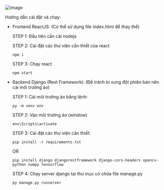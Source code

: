 ![image](https://github.com/ncc02/brain-tumor/assets/53702773/09f0f05c-89a4-4b41-b431-8d1df4143f0e)

Hướng dẫn cài đặt và chạy:


* Frontend ReactJS: (Có thể sử dụng file index.html để thay thế)  


  STEP 1: Đầu tiên cần cài nodejs


  STEP 2: Cài đặt các thư viện cần thiết của react

      npm i

  STEP 3: Chạy react

      npm start

  
* Backend Django (Rest Framework): (Để tránh bị xung đột phiên bản nên cài môi trường ảo)


  STEP 1: Cài môi trường ảo bằng lệnh:

      py -m venv env


  STEP 2: Vào môi trường ảo (window)

      env\Scripts\activate


  STEP 3: Cài đặt các thư viện cần thiết:

      pip install -r requirements.txt

     OR

      pip install django djangorestframework django-cors-headers opencv-python numpy tensorflow
  

  STEP 4: Chạy server django tại thư mục có chứa file manage.py

      py manage.py runserver
